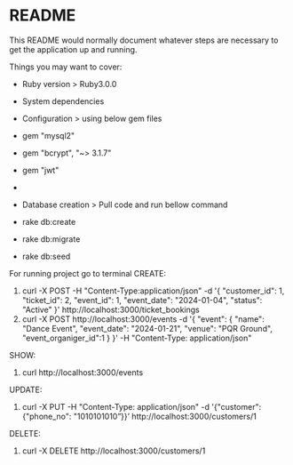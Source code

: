 # README

This README would normally document whatever steps are necessary to get the
application up and running.

Things you may want to cover:

* Ruby version > Ruby3.0.0

* System dependencies 

* Configuration > using below gem files
* gem "mysql2"
* gem "bcrypt", "~> 3.1.7"
* gem "jwt"
* 

* Database creation > Pull code and run bellow command
* rake db:create
* rake db:migrate
* rake db:seed

For running project go to terminal
CREATE:
1) curl -X POST -H "Content-Type:application/json" -d '{ "customer_id": 1, "ticket_id": 2, "event_id": 1, "event_date": "2024-01-04", "status": "Active" }' http://localhost:3000/ticket_bookings 
2) curl -X POST http://localhost:3000/events -d '{ "event": { "name": "Dance Event", "event_date": "2024-01-21", "venue": "PQR Ground", "event_organiger_id":1 } }' -H "Content-Type: application/json"

SHOW:
1) curl http://localhost:3000/events

UPDATE:
1) curl -X PUT -H "Content-Type: application/json" -d '{"customer": {"phone_no": "1010101010”}}’ http://localhost:3000/customers/1

DELETE:
1) curl -X DELETE http://localhost:3000/customers/1 

